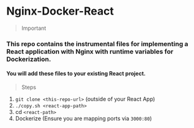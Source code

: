 # Nginx-Docker-React

> Important

### This repo contains the instrumental files for implementing a React application with Nginx with runtime variables for Dockerization. 
#### You will add these files to your existing React project.

> Steps

1. `git clone <this-repo-url>` (outside of your React App)
2. `./copy.sh <react-app-path>`
3. cd `<react-path>`
4. Dockerize (Ensure you are mapping ports via `3000:80`)

